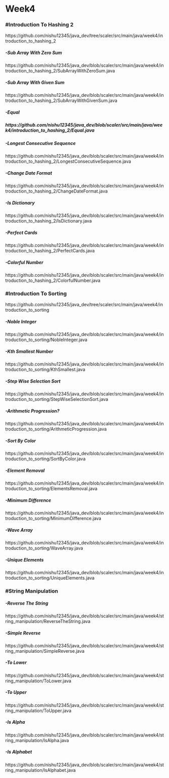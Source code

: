 # Week4

<h3>#Introduction To Hashing 2</h3>
https://github.com/nishu12345/java_dev/tree/scaler/src/main/java/week4/introduction_to_hashing_2

<h5>-Sub Array With Zero Sum</h5>
https://github.com/nishu12345/java_dev/blob/scaler/src/main/java/week4/introduction_to_hashing_2/SubArrayWithZeroSum.java

<h5>-Sub Array With Given Sum</h5>
https://github.com/nishu12345/java_dev/blob/scaler/src/main/java/week4/introduction_to_hashing_2/SubArrayWithGivenSum.java

<h5>-Equal<h5>
https://github.com/nishu12345/java_dev/blob/scaler/src/main/java/week4/introduction_to_hashing_2/Equal.java

<h5>-Longest Consecutive Sequence</h5>
https://github.com/nishu12345/java_dev/blob/scaler/src/main/java/week4/introduction_to_hashing_2/LongestConsecutiveSequence.java

<h5>-Change Date Format</h5>
https://github.com/nishu12345/java_dev/blob/scaler/src/main/java/week4/introduction_to_hashing_2/ChangeDateFormat.java

<h5>-Is Dictionary</h5>
https://github.com/nishu12345/java_dev/blob/scaler/src/main/java/week4/introduction_to_hashing_2/IsDictionary.java

<h5>-Perfect Cards</h5>
https://github.com/nishu12345/java_dev/blob/scaler/src/main/java/week4/introduction_to_hashing_2/PerfectCards.java

<h5>-Colorful Number</h5>
https://github.com/nishu12345/java_dev/blob/scaler/src/main/java/week4/introduction_to_hashing_2/ColorfulNumber.java

<h3>#Introduction To Sorting</h3>
https://github.com/nishu12345/java_dev/tree/scaler/src/main/java/week4/introduction_to_sorting

<h5>-Noble Integer</h5>
https://github.com/nishu12345/java_dev/blob/scaler/src/main/java/week4/introduction_to_sorting/NobleInteger.java

<h5>-Kth Smallest Number</h5>
https://github.com/nishu12345/java_dev/blob/scaler/src/main/java/week4/introduction_to_sorting/KthSmallest.java

<h5>-Step Wise Selection Sort</h5>
https://github.com/nishu12345/java_dev/blob/scaler/src/main/java/week4/introduction_to_sorting/StepWiseSelectionSort.java

<h5>-Arithmetic Progression?</h5>
https://github.com/nishu12345/java_dev/blob/scaler/src/main/java/week4/introduction_to_sorting/ArithmeticProgression.java

<h5>-Sort By Color</h5>
https://github.com/nishu12345/java_dev/blob/scaler/src/main/java/week4/introduction_to_sorting/SortByColor.java

<h5>-Element Removal</h5>
https://github.com/nishu12345/java_dev/blob/scaler/src/main/java/week4/introduction_to_sorting/ElementsRemoval.java

<h5>-Minimum Difference</h5>
https://github.com/nishu12345/java_dev/blob/scaler/src/main/java/week4/introduction_to_sorting/MinimumDifference.java

<h5>-Wave Array</h5>
https://github.com/nishu12345/java_dev/blob/scaler/src/main/java/week4/introduction_to_sorting/WaveArray.java

<h5>-Unique Elements</h5>
https://github.com/nishu12345/java_dev/blob/scaler/src/main/java/week4/introduction_to_sorting/UniqueElements.java

<h3>#String Manipulation</h3>

<h5>-Reverse The String</h5>
https://github.com/nishu12345/java_dev/blob/scaler/src/main/java/week4/string_manipulation/ReverseTheString.java

<h5>-Simple Reverse</h5>
https://github.com/nishu12345/java_dev/blob/scaler/src/main/java/week4/string_manipulation/SimpleReverse.java

<h5>-To Lower</h5>
https://github.com/nishu12345/java_dev/blob/scaler/src/main/java/week4/string_manipulation/ToLower.java

<h5>-To Upper</h5>
https://github.com/nishu12345/java_dev/blob/scaler/src/main/java/week4/string_manipulation/ToUpper.java

<h5>-Is Alpha</h5>
https://github.com/nishu12345/java_dev/blob/scaler/src/main/java/week4/string_manipulation/IsAlpha.java

<h5>-Is Alphabet</h5>
https://github.com/nishu12345/java_dev/blob/scaler/src/main/java/week4/string_manipulation/IsAlphabet.java
